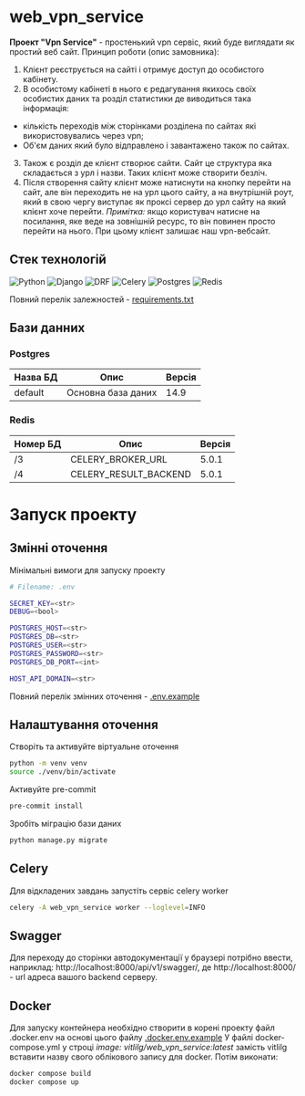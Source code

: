 # web_vpn_service
**Проект "Vpn Service"** - простенький vpn сервіс, який буде виглядати як простий веб сайт.
Принцип роботи (опис замовника):
1. Клієнт реєструється на сайті і отримує доступ до особистого кабінету.
2. В особистому кабінеті в нього є редагування якихось своїх особистих даних та розділ статистики де виводиться така інформація:
* кількість переходів між сторінками розділена по сайтах які використовувались через vpn;
*	Об'єм даних який було відправлено і завантажено також по сайтах.
3. Також є розділ де клієнт створює сайти. Сайт це структура яка складається з урл і назви. Таких клієнт може створити безліч.
4. Після створення сайту клієнт може натиснути на кнопку перейти на сайт, але він переходить не на урл цього сайту, а на внутрішній роут, який в свою чергу виступає як проксі сервер до урл сайту на який клієнт хоче перейти.
*Примітка:* якщо користувач натисне на посилання, яке веде на зовнішній ресурс, то він повинен просто перейти на нього. При цьому клієнт залишає наш vpn-вебсайт.

## Стек технологій
![Python](https://img.shields.io/badge/Python-3.10-blue)
![Django](https://img.shields.io/badge/Django-5.0.1-28a745)
![DRF](https://img.shields.io/badge/DRF-3.14.0-dc3545)
![Celery](https://img.shields.io/badge/Celery-5.3.6-green)
![Postgres](https://img.shields.io/badge/Postgres-14.9-blue)
![Redis](https://img.shields.io/badge/Redis-5.0.1-dc3545)

Повний перелік залежностей - [requirements.txt](./requirements.txt)

## Бази данних
### Postgres
| Назва БД |        Опис        | Версія |
|----------|--------------------|--------|
| default  | Основна база даних | 14.9   |

### Redis
| Номер БД |          Опис         | Версія |
|----------|-----------------------|--------|
|    /3    |   CELERY_BROKER_URL   | 5.0.1  |
|    /4    | CELERY_RESULT_BACKEND | 5.0.1 |

# Запуск проекту
## Змінні оточення
Мінімальні вимоги для запуску проекту
```bash
# Filename: .env

SECRET_KEY=<str>
DEBUG=<bool>

POSTGRES_HOST=<str>
POSTGRES_DB=<str>
POSTGRES_USER=<str>
POSTGRES_PASSWORD=<str>
POSTGRES_DB_PORT=<int>

HOST_API_DOMAIN=<str>
```

Повний перелік змінних оточення - [.env.example](./.env.example)

## Налаштування оточення
Створіть та активуйте віртуальне оточення
```bash
python -m venv venv
source ./venv/bin/activate
```

Активуйте pre-commit
```bash
pre-commit install
```

Зробіть міграцію бази даних
```bash
python manage.py migrate
```

## Celery
Для відкладених завдань запустіть сервіс celery worker
```bash
celery -A web_vpn_service worker --loglevel=INFO
```

## Swagger
Для переходу до сторінки автодокументації у браузері потрібно ввести, наприклад:
http://localhost:8000/api/v1/swagger/,
де http://localhost:8000/ - url адреса вашого backend серверу.

## Docker
Для запуску контейнера необхідно створити в корені проекту файл .docker.env на основі цього файлу [.docker.env.example](./.docker.env.example)
У файлі docker-compose.yml у строці *image: vitlilg/web_vpn_service:latest* замість vitlilg вставити назву свого облікового запису для docker.
Потім виконати:
```bash
docker compose build
docker compose up
```
